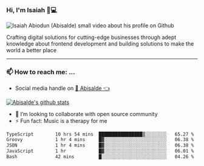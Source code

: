 ### Hi, I'm Isaiah 🌻💻

<img src="https://res.cloudinary.com/abisalde/image/upload/c_scale,h_311,w_816/v1616039512/Abisalde_github.gif" alt="Isaiah Abiodun (Abisalde) small video about his profile on Github">

Crafting digital solutions for cutting-edge businesses through adept knowledge about frontend development and building solutions to make the world a better place
<hr>

### 📫 How to reach me: ...
- Social media handle on <a href="https://twitter.com/abisalde">🔔  Abisalde   👈</a>


[![Abisalde's github stats](https://github-readme-stats.vercel.app/api?username=abisalde)](https://github.com/abisalde/github-readme-stats)

- 👯 I’m looking to collaborate with open source community
- ⚡ Fun fact: Music is a therapy for me


<!--
**abisalde/Abisalde** is a ✨ _special_ ✨ repository because its `README.md` (this file) appears on your GitHub profile.

Here are some ideas to get you started:


- 👯 I’m looking to collaborate with open source community
- 🤔 I’m looking for help with ...
- 💬 Ask me about ...
- 📫 How to reach me: ...
- 😄 Pronouns: ...
- ⚡ Fun fact: ...
-->

<!--START_SECTION:waka-->

```txt
TypeScript        10 hrs 54 mins  ████████████████▒░░░░░░░░   65.27 %
Groovy            1 hr 4 mins     █▓░░░░░░░░░░░░░░░░░░░░░░░   06.38 %
JSON              1 hr 4 mins     █▓░░░░░░░░░░░░░░░░░░░░░░░   06.38 %
JavaScript        1 hr            █▓░░░░░░░░░░░░░░░░░░░░░░░   06.01 %
Bash              42 mins         █░░░░░░░░░░░░░░░░░░░░░░░░   04.26 %
```

<!--END_SECTION:waka-->

